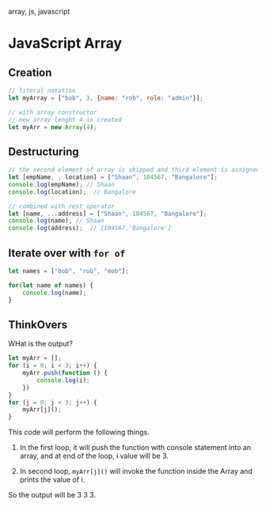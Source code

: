 array, js, javascript

# JavaScript Array
 
## Creation
 ```js
 // literal notation
 let myArray = ["bob", 3, {name: "rob", role: "admin"}];

 // with array constructor
 // new array lenght 4 is created
 let myArr = new Array(4);
```

 ## Destructuring

```js
// the second element of array is skipped and third element is assigned to location variable
let [empName, , location] = ["Shaan", 104567, "Bangalore"];
console.log(empName); // Shaan
console.log(location);  // Bangalore

// combined with rest operator
let [name, ...address] = ["Shaan", 104567, "Bangalore"];
console.log(name); // Shaan
console.log(address);  // [104567,'Bangalore']
```

## Iterate over with `for of`

```js
let names = ["bob", "rob", "mob"];

for(let name of names) {
    console.log(name);
}
```

## ThinkOvers

WHat is the output?
```js
let myArr = [];
for (i = 0; i < 3; i++) {
    myArr.push(function () {
        console.log(i);
    })
}
for (j = 0; j < 3; j++) {
    myArr[j]();
}
```

This code will perform the following things.

1. In the first loop, it will push the function with console statement into an array, and at end of the loop, i value will be 3.

2. In second loop, `myArr[j]()` will invoke the function inside the Array and prints the value of i.

So the output will be 3 3 3.